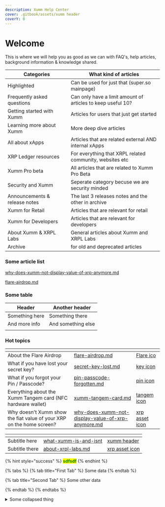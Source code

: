 ```yaml
---
description: Xumm Help Center
cover: .gitbook/assets/xumm header
coverY: 0
---
```


# Welcome

This is where we will help you as good as we can with FAQ's, help articles, background information & knowledge shared.

| **Categories**                | **What kind of articles**                                   |
| ----------------------------- | ----------------------------------------------------------- |
| Highlighted                   | Can be used for just that (super.so mainpage)               |
| Frequently asked questions    | Can only have a limit amount of articles to keep useful 10? |
| Getting started with Xumm     | Articles for users that just get started                    |
| Learning more about Xumm      | More deep dive articles                                     |
| All about xApps               | Articles that are related external AND internal xApps       |
| XRP Ledger resources          | For everything that XRPL related community, websites etc    |
| Xumm Pro beta                 | All articles that are related to Xumm Pro Beta              |
| Security and Xumm             | Seperate category becuse we are security minded             |
| Announcements & release notes | The last 3 releases notes and the other in archive          |
| Xumm for Retail               | Articles that are relevant for retail                       |
| Xumm for Developers           | Articles that are relevant for developers                   |
| About Xumm & XRPL Labs        | General articles about Xumm and XRPL Labs                   |
| Archive                       | for old and deprecated articles                             |





### Some article list

[why-does-xumm-not-display-value-of-xrp-anymore.md](specific-xumm-features/why-does-xumm-not-display-value-of-xrp-anymore.md "mention")

[flare-airdrop.md](hot-topics/flare-airdrop.md "mention")



### Some table

| Header         | Another header     |
| -------------- | ------------------ |
| Something here | Something there    |
| And more info  | And something else |
|                |                    |

### Hot topics

<table data-view="cards"><thead><tr><th></th><th data-hidden data-card-target data-type="content-ref"></th><th data-hidden data-card-cover data-type="files"></th></tr></thead><tbody><tr><td>About the Flare Airdrop</td><td><a href="hot-topics/flare-airdrop.md">flare-airdrop.md</a></td><td><a href=".gitbook/assets/Flare ico">Flare ico</a></td></tr><tr><td>What if you have lost your secret key?</td><td><a href="hot-topics/secret-key-lost.md">secret-key-lost.md</a></td><td><a href=".gitbook/assets/key icon">key icon</a></td></tr><tr><td>What if you forgot your Pin / Passcode?</td><td><a href="hot-topics/pin-passcode-forgotten.md">pin-passcode-forgotten.md</a></td><td><a href=".gitbook/assets/pin icon">pin icon</a></td></tr><tr><td>Everything about the Xumm Tangem card (NFC hardware wallet)</td><td><a href="security/xumm-tangem-card.md">xumm-tangem-card.md</a></td><td><a href=".gitbook/assets/tangem icon">tangem icon</a></td></tr><tr><td>Why doesn't Xumm show the fiat value of your XRP on the home screen?</td><td><a href="specific-xumm-features/why-does-xumm-not-display-value-of-xrp-anymore.md">why-does-xumm-not-display-value-of-xrp-anymore.md</a></td><td><a href=".gitbook/assets/xrp asset icon">xrp asset icon</a></td></tr></tbody></table>



<table data-view="cards"><thead><tr><th></th><th data-hidden data-card-target data-type="content-ref"></th><th data-hidden data-card-cover data-type="files"></th></tr></thead><tbody><tr><td>Subtitle here</td><td><a href="about-xumm-and-xrpl-labs/what-xumm-is-and-isnt/">what-xumm-is-and-isnt</a></td><td><a href=".gitbook/assets/xumm header">xumm header</a></td></tr><tr><td>Subtitle there</td><td><a href="about-xumm-and-xrpl-labs/about-xrpl-labs.md">about-xrpl-labs.md</a></td><td><a href=".gitbook/assets/xrp asset icon">xrp asset icon</a></td></tr></tbody></table>

{% hint style="success" %}
<mark style="color:green;">**sdfsdf**</mark>
{% endhint %}

{% tabs %}
{% tab title="First Tab" %}
Some data
{% endtab %}

{% tab title="Second Tab" %}
Some other data


{% endtab %}
{% endtabs %}

<details>

<summary>Some collapsed thing</summary>

Some content

</details>
